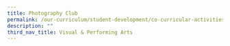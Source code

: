 ```yaml
---
title: Photography Club
permalink: /our-curriculum/student-development/co-curricular-activities/clubs-societies/photography-club/
description: ""
third_nav_title: Visual & Performing Arts
---
```

